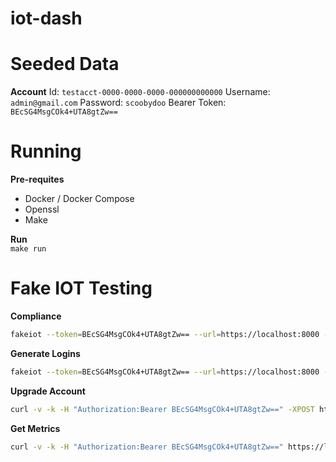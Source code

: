 # iot-dash

# Seeded Data

**Account**
Id: `testacct-0000-0000-0000-000000000000`
Username: `admin@gmail.com`
Password: `scoobydoo`
Bearer Token: `BEcSG4MsgCOk4+UTA8gtZw==`

# Running
**Pre-requites**
* Docker / Docker Compose
* Openssl
* Make

**Run**  
`make run`

# Fake IOT Testing

**Compliance**
```bash
fakeiot --token=BEcSG4MsgCOk4+UTA8gtZw== --url=https://localhost:8000 --ca-cert=/<project_path>/server/ssl/cert.pem test
```

**Generate Logins**
```bash
fakeiot --token=BEcSG4MsgCOk4+UTA8gtZw== --url=https://localhost:8000 --ca-cert=/<project_path>/server/ssl/cert.pem run --account-id="testacct-0000-0000-0000-000000000000" --period=10s --freq=0.01s --users=100
```

**Upgrade Account**
```bash
curl -v -k -H "Authorization:Bearer BEcSG4MsgCOk4+UTA8gtZw==" -XPOST https://localhost:8000/account/upgrade
```

**Get Metrics**
```bash
curl -v -k -H "Authorization:Bearer BEcSG4MsgCOk4+UTA8gtZw==" https://localhost:8000/metrics
```
